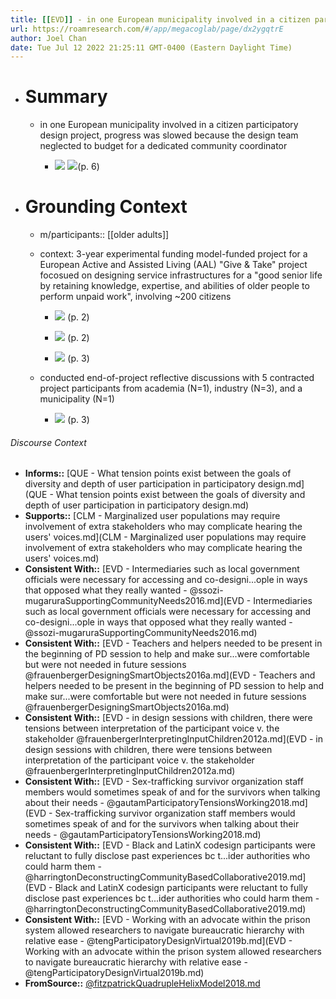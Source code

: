 ```yaml
---
title: [[EVD]] - in one European municipality involved in a citizen participatory design project, progress was slowed because the design team neglected to budget for a dedicated community coordinator - [[@fitzpatrickQuadrupleHelixModel2018]]
url: https://roamresearch.com/#/app/megacoglab/page/dx2ygqtrE
author: Joel Chan
date: Tue Jul 12 2022 21:25:11 GMT-0400 (Eastern Daylight Time)
---
```


- # Summary

    - in one European municipality involved in a citizen participatory design project, progress was slowed because the design team neglected to budget for a dedicated community coordinator

        - ![](https://firebasestorage.googleapis.com/v0/b/firescript-577a2.appspot.com/o/imgs%2Fapp%2Fmegacoglab%2FHF27Q7RwLW.png?alt=media&token=38ef8f21-2087-4f7f-8b26-d4eae7a1a376) 
![](https://firebasestorage.googleapis.com/v0/b/firescript-577a2.appspot.com/o/imgs%2Fapp%2Fmegacoglab%2FplAknxZz0T.png?alt=media&token=7cab6473-8333-4f76-b218-a3425f0f039d)(p. 6)
- # Grounding Context

    - m/participants:: [[older adults]]

    - context: 3-year experimental funding model-funded project for a European Active and Assisted Living (AAL) "Give & Take" project focosued on designing service infrastructures for a "good senior life by retaining knowledge, expertise, and abilities of older people to perform unpaid work", involving ~200 citizens

        - ![](https://firebasestorage.googleapis.com/v0/b/firescript-577a2.appspot.com/o/imgs%2Fapp%2Fmegacoglab%2FADR67KI9dk.png?alt=media&token=2a92a163-1d50-43c7-8ec3-63f1d41f20a7) (p. 2)

        - ![](https://firebasestorage.googleapis.com/v0/b/firescript-577a2.appspot.com/o/imgs%2Fapp%2Fmegacoglab%2F2R5mV3Xnhs.png?alt=media&token=bf8ed440-9771-4d79-a3d6-d1f48d96ffeb) (p. 2)

        - ![](https://firebasestorage.googleapis.com/v0/b/firescript-577a2.appspot.com/o/imgs%2Fapp%2Fmegacoglab%2FgMCF50FGCS.png?alt=media&token=f0a6b366-f5f1-49df-84e4-23b49dce39ad) (p. 3)

    - conducted end-of-project reflective discussions with 5 contracted project participants from academia (N=1), industry (N=3), and a municipality (N=1)

        - ![](https://firebasestorage.googleapis.com/v0/b/firescript-577a2.appspot.com/o/imgs%2Fapp%2Fmegacoglab%2FY7l2MiW60n.png?alt=media&token=ff89797f-ddb1-4ad4-938a-61b7daad74c1) (p. 3)

###### Discourse Context

- **Informs::** [QUE - What tension points exist between the goals of diversity and depth of user participation in participatory design.md](QUE - What tension points exist between the goals of diversity and depth of user participation in participatory design.md)
- **Supports::** [CLM - Marginalized user populations may require involvement of extra stakeholders who may complicate hearing the users' voices.md](CLM - Marginalized user populations may require involvement of extra stakeholders who may complicate hearing the users' voices.md)
- **Consistent With::** [EVD - Intermediaries such as local government officials were necessary for accessing and co-designi...ople in ways that opposed what they really wanted - @ssozi-mugaruraSupportingCommunityNeeds2016.md](EVD - Intermediaries such as local government officials were necessary for accessing and co-designi...ople in ways that opposed what they really wanted - @ssozi-mugaruraSupportingCommunityNeeds2016.md)
- **Consistent With::** [EVD - Teachers and helpers needed to be present in the beginning of PD session to help and make sur...were comfortable but were not needed in future sessions @frauenbergerDesigningSmartObjects2016a.md](EVD - Teachers and helpers needed to be present in the beginning of PD session to help and make sur...were comfortable but were not needed in future sessions @frauenbergerDesigningSmartObjects2016a.md)
- **Consistent With::** [EVD - in design sessions with children, there were tensions between interpretation of the participant voice v. the stakeholder @frauenbergerInterpretingInputChildren2012a.md](EVD - in design sessions with children, there were tensions between interpretation of the participant voice v. the stakeholder @frauenbergerInterpretingInputChildren2012a.md)
- **Consistent With::** [EVD - Sex-trafficking survivor organization staff members would sometimes speak of and for the survivors when talking about their needs - @gautamParticipatoryTensionsWorking2018.md](EVD - Sex-trafficking survivor organization staff members would sometimes speak of and for the survivors when talking about their needs - @gautamParticipatoryTensionsWorking2018.md)
- **Consistent With::** [EVD - Black and LatinX codesign participants were reluctant to fully disclose past experiences bc t...ider authorities who could harm them - @harringtonDeconstructingCommunityBasedCollaborative2019.md](EVD - Black and LatinX codesign participants were reluctant to fully disclose past experiences bc t...ider authorities who could harm them - @harringtonDeconstructingCommunityBasedCollaborative2019.md)
- **Consistent With::** [EVD - Working with an advocate within the prison system allowed researchers to navigate bureaucratic hierarchy with relative ease - @tengParticipatoryDesignVirtual2019b.md](EVD - Working with an advocate within the prison system allowed researchers to navigate bureaucratic hierarchy with relative ease - @tengParticipatoryDesignVirtual2019b.md)
- **FromSource::** [@fitzpatrickQuadrupleHelixModel2018.md](@fitzpatrickQuadrupleHelixModel2018.md)
